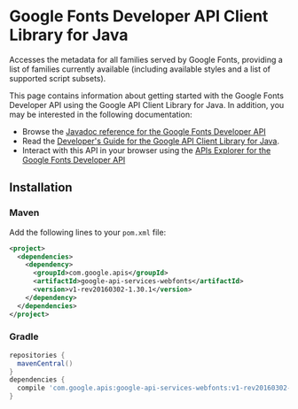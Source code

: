 # Google Fonts Developer API Client Library for Java

Accesses the metadata for all families served by Google Fonts, providing a list of families currently available (including available styles and a list of supported script subsets).

This page contains information about getting started with the Google Fonts Developer API
using the Google API Client Library for Java. In addition, you may be interested
in the following documentation:

* Browse the [Javadoc reference for the Google Fonts Developer API][javadoc]
* Read the [Developer's Guide for the Google API Client Library for Java][google-api-client].
* Interact with this API in your browser using the [APIs Explorer for the Google Fonts Developer API][api-explorer]

## Installation

### Maven

Add the following lines to your `pom.xml` file:

```xml
<project>
  <dependencies>
    <dependency>
      <groupId>com.google.apis</groupId>
      <artifactId>google-api-services-webfonts</artifactId>
      <version>v1-rev20160302-1.30.1</version>
    </dependency>
  </dependencies>
</project>
```

### Gradle

```gradle
repositories {
  mavenCentral()
}
dependencies {
  compile 'com.google.apis:google-api-services-webfonts:v1-rev20160302-1.30.1'
}
```

[javadoc]: https://googleapis.dev/java/google-api-services-webfonts/latest/index.html
[google-api-client]: https://github.com/googleapis/google-api-java-client/
[api-explorer]: https://developers.google.com/apis-explorer/#p/abusiveexperiencereport/v1/
